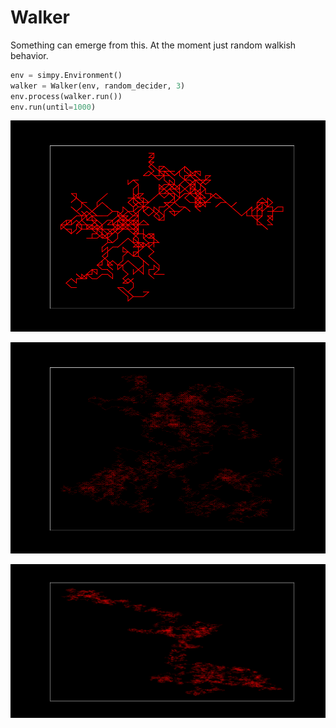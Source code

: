 # Walker

Something can emerge from this. At the moment just random walkish behavior. 

```python
env = simpy.Environment()
walker = Walker(env, random_decider, 3)
env.process(walker.run())
env.run(until=1000)
```


<p align="center">
  <img src="https://github.com/ivanbelenky/pywalker/blob/master/assets/graph_walker.png">
</p>

<p align="center">
  <img src="https://github.com/ivanbelenky/pywalker/blob/master/assets/mediumgraph15K.png">
</p>

<p align="center">
  <img src="https://github.com/ivanbelenky/pywalker/blob/master/assets/supergraph.png">
</p>


